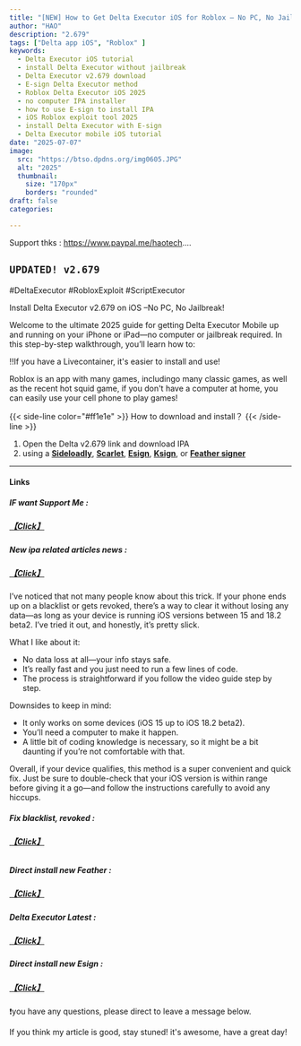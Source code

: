 ```yaml
---
title: "[NEW] How to Get Delta Executor iOS for Roblox – No PC, No Jailbreak!"
author: "HAO"
description: "2.679"
tags: ["Delta app iOS", "Roblox" ]
keywords:
  - Delta Executor iOS tutorial
  - install Delta Executor without jailbreak
  - Delta Executor v2.679 download
  - E-sign Delta Executor method
  - Roblox Delta Executor iOS 2025
  - no computer IPA installer
  - how to use E-sign to install IPA
  - iOS Roblox exploit tool 2025
  - install Delta Executor with E-sign
  - Delta Executor mobile iOS tutorial
date: "2025-07-07"
image:
  src: "https://btso.dpdns.org/img0605.JPG"
  alt: "2025"
  thumbnail:
    size: "170px"
    borders: "rounded"
draft: false
categories:

---
```


Support thks : https://www.paypal.me/haotech....
<!--more-->

## **`UPDATED! v2.679`**

#DeltaExecutor #RobloxExploit #ScriptExecutor  

Install Delta Executor v2.679 on iOS –No PC, No Jailbreak!

Welcome to the ultimate 2025 guide for getting Delta Executor Mobile up and running on your iPhone or iPad—no computer or jailbreak required. In this step-by-step walkthrough, you’ll learn how to:

‼️If you have a Livecontainer, it's easier to install and use!

Roblox is an app with many games, includingo many classic games, as well as the recent hot squid game, if you don't have a computer at home, you can easily use your cell phone to play games!

{{< side-line color="#ff1e1e" >}}
How to download and install？
{{< /side-line >}}

1. Open the Delta v2.679 link and download IPA
2. using a **[Sideloadly](https://sideloadly.io/)**, **[Scarlet](https://haee.dpdns.org/post/scarlet-fix-250424/)**, **[Esign](https://haee.dpdns.org/post/esign-250530/)**, **[Ksign](https://haee.dpdns.org/post/ksign_250524/)**, or **[Feather signer](https://haee.dpdns.org/post/feather250309/)** 

---

#### **Links**

##### **<font style="background: "> IF want Support Me :</font>** 
##### **[【Click】](https://www.paypal.me/haotech)**

##### **<font style="background: "> New ipa related articles news : </font>** 
##### **[【Click】](https://www.patreon.com/hao8?utm_medium=unknown&utm_source=join_link&utm_campaign=creatorshare_creator&utm_content=copyLink)**

I’ve noticed that not many people know about this trick. If your phone ends up on a blacklist or gets revoked, there’s a way to clear it without losing any data—as long as your device is running iOS versions between 15 and 18.2 beta2. I’ve tried it out, and honestly, it’s pretty slick.

What I like about it:

- No data loss at all—your info stays safe.
- It’s really fast and you just need to run a few lines of code.
- The process is straightforward if you follow the video guide step by step.

Downsides to keep in mind:

- It only works on some devices (iOS 15 up to iOS 18.2 beta2).
- You’ll need a computer to make it happen.
- A little bit of coding knowledge is necessary, so it might be a bit daunting if you’re not comfortable with that.

Overall, if your device qualifies, this method is a super convenient and quick fix. Just be sure to double-check that your iOS version is within range before giving it a go—and follow the instructions carefully to avoid any hiccups.

##### **<font style="background:  "> Fix blacklist, revoked :</font>** 
###### **[【Click】](https://haee.dpdns.org/post/fixverify-250318/)**

##### **<font style="background:  "> Direct install new Feather :</font>** 
##### **[【Click】](https://haee.dpdns.org/post/nc250630/)**

##### **<font style="background:  "> Delta Executor Latest :</font>** 
##### **[【Click】](https://youtube.com/shorts/d8qb_pT4w_s?feature=share)**

##### **<font style="background:  "> Direct install new Esign :</font>** 
##### **[【Click】](https://haee.dpdns.org/post/2507022/)**

❗️you have any questions, please direct to leave a message below.

If you think my article is good, stay stuned! it's awesome, have a great day!

